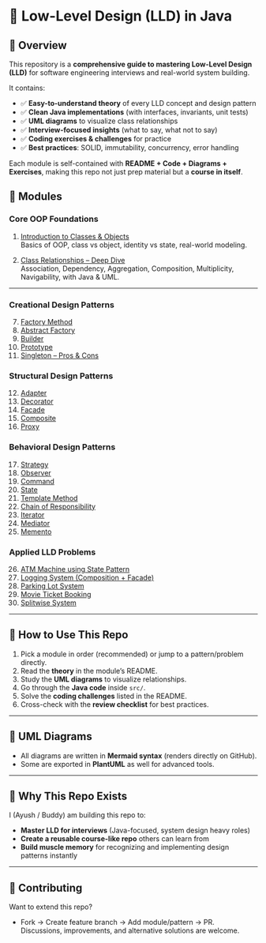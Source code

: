 # 📘 Low-Level Design (LLD) in Java

## 🔹 Overview
This repository is a **comprehensive guide to mastering Low-Level Design (LLD)** for software engineering interviews and real-world system building.  

It contains:  
- ✅ **Easy-to-understand theory** of every LLD concept and design pattern  
- ✅ **Clean Java implementations** (with interfaces, invariants, unit tests)  
- ✅ **UML diagrams** to visualize class relationships  
- ✅ **Interview-focused insights** (what to say, what not to say)  
- ✅ **Coding exercises & challenges** for practice  
- ✅ **Best practices**: SOLID, immutability, concurrency, error handling  

Each module is self-contained with **README + Code + Diagrams + Exercises**, making this repo not just prep material but a **course in itself**.  


## 🔹 Modules

### Core OOP Foundations
1. [Introduction to Classes & Objects](./01-introduction-to-classes-objects/README.md)  
   Basics of OOP, class vs object, identity vs state, real-world modeling.  

2. [Class Relationships – Deep Dive](./02-class-relationships/README.md)  
   Association, Dependency, Aggregation, Composition, Multiplicity, Navigability, with Java & UML.  

---

### Creational Design Patterns
7. [Factory Method](./07-factory-method/README.md)  
8. [Abstract Factory](./08-abstract-factory/README.md)  
9. [Builder](./09-builder/README.md)  
10. [Prototype](./10-prototype/README.md)  
11. [Singleton – Pros & Cons](./11-singleton/README.md)  

### Structural Design Patterns
12. [Adapter](./12-adapter/README.md)  
13. [Decorator](./13-decorator/README.md)  
14. [Facade](./14-facade/README.md)  
15. [Composite](./15-composite/README.md)  
16. [Proxy](./16-proxy/README.md)  

### Behavioral Design Patterns
17. [Strategy](./17-strategy/README.md)  
18. [Observer](./18-observer/README.md)  
19. [Command](./19-command/README.md)  
20. [State](./20-state/README.md)  
21. [Template Method](./21-template-method/README.md)  
22. [Chain of Responsibility](./22-chain-of-responsibility/README.md)  
23. [Iterator](./23-iterator/README.md)  
24. [Mediator](./24-mediator/README.md)  
25. [Memento](./25-memento/README.md)  

### Applied LLD Problems
26. [ATM Machine using State Pattern](./26-atm-using-state/README.md)  
27. [Logging System (Composition + Facade)](./27-logging-system/README.md)  
28. [Parking Lot System](./28-parking-lot/README.md)  
29. [Movie Ticket Booking](./29-movie-booking/README.md)  
30. [Splitwise System](./30-splitwise/README.md)  

---

## 🔹 How to Use This Repo
1. Pick a module in order (recommended) or jump to a pattern/problem directly.  
2. Read the **theory** in the module’s README.  
3. Study the **UML diagrams** to visualize relationships.  
4. Go through the **Java code** inside `src/`.  
5. Solve the **coding challenges** listed in the README.  
6. Cross-check with the **review checklist** for best practices.  

---

## 🔹 UML Diagrams
- All diagrams are written in **Mermaid syntax** (renders directly on GitHub).  
- Some are exported in **PlantUML** as well for advanced tools.  

---

## 🔹 Why This Repo Exists
I (Ayush / Buddy) am building this repo to:  
- **Master LLD for interviews** (Java-focused, system design heavy roles)  
- **Create a reusable course-like repo** others can learn from  
- **Build muscle memory** for recognizing and implementing design patterns instantly  

---

## 🔹 Contributing
Want to extend this repo?  
- Fork → Create feature branch → Add module/pattern → PR.  
Discussions, improvements, and alternative solutions are welcome.  
